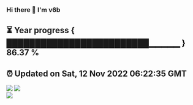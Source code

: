 ### Hi there 👋  I'm v6b  
⏳ Year progress { █████████████████████████▁▁▁▁▁ } 86.37 %
---
⏰ Updated on Sat, 12 Nov 2022 06:22:35 GMT
---
![](https://github-readme-stats.vercel.app/api?username=v6b&bg_color=30,e96443,904e95&title_color=fff&text_color=fff&layout=compact)
![](https://github-readme-stats.vercel.app/api/top-langs/?username=v6b&layout=compact&bg_color=30,e96443,904e95&title_color=fff&text_color=fff)  
![](https://gcore.jsdelivr.net/gh/v6b/v6b@main/assets/github-contribution-grid-snake.svg)

